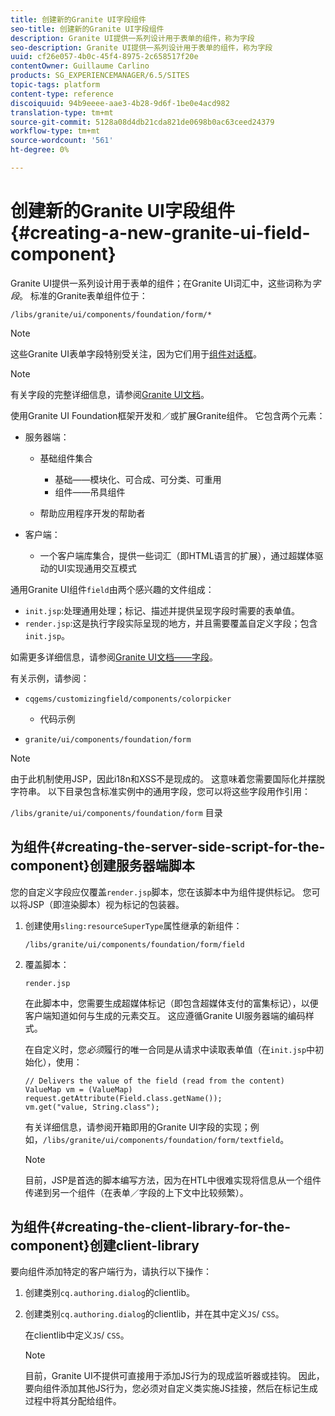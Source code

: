 ```yaml
---
title: 创建新的Granite UI字段组件
seo-title: 创建新的Granite UI字段组件
description: Granite UI提供一系列设计用于表单的组件，称为字段
seo-description: Granite UI提供一系列设计用于表单的组件，称为字段
uuid: cf26e057-4b0c-45f4-8975-2c658517f20e
contentOwner: Guillaume Carlino
products: SG_EXPERIENCEMANAGER/6.5/SITES
topic-tags: platform
content-type: reference
discoiquuid: 94b9eeee-aae3-4b28-9d6f-1be0e4acd982
translation-type: tm+mt
source-git-commit: 5128a08d4db21cda821de0698b0ac63ceed24379
workflow-type: tm+mt
source-wordcount: '561'
ht-degree: 0%

---
```



# 创建新的Granite UI字段组件{#creating-a-new-granite-ui-field-component}

Granite UI提供一系列设计用于表单的组件；在Granite UI词汇中，这些词称为&#x200B;*字段*。 标准的Granite表单组件位于：

`/libs/granite/ui/components/foundation/form/*`

>[!NOTE]
>
>这些Granite UI表单字段特别受关注，因为它们用于[组件对话框](/help/sites-developing/developing-components.md)。

>[!NOTE]
>
>有关字段的完整详细信息，请参阅[Granite UI文档](https://helpx.adobe.com/experience-manager/6-5/sites/developing/using/reference-materials/granite-ui/api/index.html)。

使用Granite UI Foundation框架开发和／或扩展Granite组件。 它包含两个元素：

* 服务器端：

   * 基础组件集合

      * 基础——模块化、可合成、可分类、可重用
      * 组件——吊具组件
   * 帮助应用程序开发的帮助者


* 客户端：

   * 一个客户端库集合，提供一些词汇（即HTML语言的扩展），通过超媒体驱动的UI实现通用交互模式

通用Granite UI组件`field`由两个感兴趣的文件组成：

* `init.jsp`:处理通用处理；标记、描述并提供呈现字段时需要的表单值。
* `render.jsp`:这是执行字段实际呈现的地方，并且需要覆盖自定义字段；包含 `init.jsp`。

如需更多详细信息，请参阅[Granite UI文档——字段](https://helpx.adobe.com/experience-manager/6-5/sites/developing/using/reference-materials/granite-ui/api/jcr_root/libs/granite/ui/components/foundation/form/field/index.html)。

有关示例，请参阅：

* `cqgems/customizingfield/components/colorpicker`

   * 代码示例[](/help/sites-developing/developing-components-samples.md#code-sample-how-to-customize-dialog-fields)

* `granite/ui/components/foundation/form`

>[!NOTE]
>
>由于此机制使用JSP，因此i18n和XSS不是现成的。 这意味着您需要国际化并摆脱字符串。 以下目录包含标准实例中的通用字段，您可以将这些字段用作引用：
>
>`/libs/granite/ui/components/foundation/form` 目录

## 为组件{#creating-the-server-side-script-for-the-component}创建服务器端脚本

您的自定义字段应仅覆盖`render.jsp`脚本，您在该脚本中为组件提供标记。 您可以将JSP（即渲染脚本）视为标记的包装器。

1. 创建使用`sling:resourceSuperType`属性继承的新组件：

   `/libs/granite/ui/components/foundation/form/field`

1. 覆盖脚本：

   `render.jsp`

   在此脚本中，您需要生成超媒体标记（即包含超媒体支付的富集标记），以便客户端知道如何与生成的元素交互。 这应遵循Granite UI服务器端的编码样式。

   在自定义时，您&#x200B;*必须*&#x200B;履行的唯一合同是从请求中读取表单值（在`init.jsp`中初始化），使用：

   ```
   // Delivers the value of the field (read from the content)
   ValueMap vm = (ValueMap) request.getAttribute(Field.class.getName());
   vm.get("value, String.class");
   ```

   有关详细信息，请参阅开箱即用的Granite UI字段的实现；例如，`/libs/granite/ui/components/foundation/form/textfield`。

   >[!NOTE]
   >
   >目前，JSP是首选的脚本编写方法，因为在HTL中很难实现将信息从一个组件传递到另一个组件（在表单／字段的上下文中比较频繁）。

## 为组件{#creating-the-client-library-for-the-component}创建client-library

要向组件添加特定的客户端行为，请执行以下操作：

1. 创建类别`cq.authoring.dialog`的clientlib。
1. 创建类别`cq.authoring.dialog`的clientlib，并在其中定义`JS`/ `CSS`。

   在clientlib中定义`JS`/ `CSS`。

   >[!NOTE]
   >
   >目前，Granite UI不提供可直接用于添加JS行为的现成监听器或挂钩。 因此，要向组件添加其他JS行为，您必须对自定义类实施JS挂接，然后在标记生成过程中将其分配给组件。

